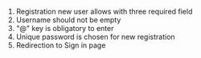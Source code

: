 1. Registration new user allows with three required field
2. Username should not be empty
3. "@" key is obligatory to enter
4. Unique password is chosen for new registration
5. Redirection to Sign  in page
